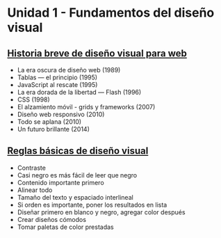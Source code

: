 # Unidad 1 - Fundamentos del diseño visual

## [Historia breve de diseño visual para web](/Unidad-1/00-historia-diseno-visual-web.md) 
- La era oscura de diseño web (1989)
- Tablas — el principio (1995)
- JavaScript al rescate (1995)
- La era dorada de la libertad — Flash (1996)
- CSS (1998)
- El alzamiento móvil - grids y frameworks (2007)
- Diseño web responsivo (2010)
- Todo se aplana (2010)
- Un futuro brillante (2014)

## [Reglas básicas de diseño visual](/Unidad-1/01-reglas-basicas-diseno-visual.md)

- Contraste
- Casi negro es más fácil de leer que negro 
- Contenido importante primero
- Alinear todo 
- Tamaño del texto y espaciado interlineal 
- Si orden es importante, poner los resultados en lista 
- Diseñar primero en blanco y negro, agregar color después
- Crear diseños cómodos 
- Tomar paletas de color prestadas
